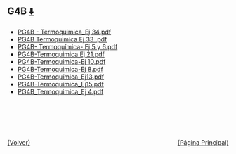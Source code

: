 
<html>
<body>
<h2>G4B <a href="https://downgit.github.io/#/home?url=https://github.com/Apuntes-FIUBA/Apuntes-Electronica/tree/main/83 - Química/8301 - Quimica/Guias de Problemas/Problemas Resueltos/G4B" style="font-size:20px">  ⬇️ </a></h2>
<ul>
    <li><a href="PG4B - Termoquimica_Ej 34.pdf">PG4B - Termoquimica_Ej 34.pdf</a></li>
    <li><a href="PG4B Termoquimica Ej 33 .pdf">PG4B Termoquimica Ej 33 .pdf</a></li>
    <li><a href="PG4B- Termoquímica- Ej 5 y 6.pdf">PG4B- Termoquímica- Ej 5 y 6.pdf</a></li>
    <li><a href="PG4B-Termoquimica Ej 21.pdf">PG4B-Termoquimica Ej 21.pdf</a></li>
    <li><a href="PG4B-Termoquimica-Ej 10.pdf">PG4B-Termoquimica-Ej 10.pdf</a></li>
    <li><a href="PG4B-Termoquimica-Ej 8.pdf">PG4B-Termoquimica-Ej 8.pdf</a></li>
    <li><a href="PG4B-Termoquímica_Ej13.pdf">PG4B-Termoquímica_Ej13.pdf</a></li>
    <li><a href="PG4B-Termoquímica_Ej15.pdf">PG4B-Termoquímica_Ej15.pdf</a></li>
    <li><a href="PG4B_Termoquimica_Ej 4.pdf">PG4B_Termoquimica_Ej 4.pdf</a></li>
</ul>
</body>
</html>












<br><br><br><br><br><a href="../" style="float: left">(Volver)</a> <a href="https://apuntes-fiuba.github.io/Apuntes-Electronica" style="float: right">(Página Principal)</a>
